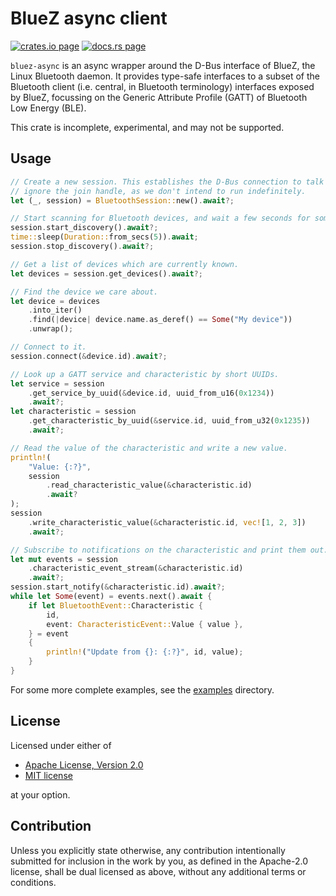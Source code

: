 # BlueZ async client

[![crates.io page](https://img.shields.io/crates/v/bluez-async.svg)](https://crates.io/crates/bluez-async)
[![docs.rs page](https://docs.rs/bluez-async/badge.svg)](https://docs.rs/bluez-async)

`bluez-async` is an async wrapper around the D-Bus interface of BlueZ, the Linux Bluetooth daemon.
It provides type-safe interfaces to a subset of the Bluetooth client (i.e. central, in Bluetooth
terminology) interfaces exposed by BlueZ, focussing on the Generic Attribute Profile (GATT) of
Bluetooth Low Energy (BLE).

This crate is incomplete, experimental, and may not be supported.

## Usage

```rust
// Create a new session. This establishes the D-Bus connection to talk to BlueZ. In this case we
// ignore the join handle, as we don't intend to run indefinitely.
let (_, session) = BluetoothSession::new().await?;

// Start scanning for Bluetooth devices, and wait a few seconds for some to be discovered.
session.start_discovery().await?;
time::sleep(Duration::from_secs(5)).await;
session.stop_discovery().await?;

// Get a list of devices which are currently known.
let devices = session.get_devices().await?;

// Find the device we care about.
let device = devices
    .into_iter()
    .find(|device| device.name.as_deref() == Some("My device"))
    .unwrap();

// Connect to it.
session.connect(&device.id).await?;

// Look up a GATT service and characteristic by short UUIDs.
let service = session
    .get_service_by_uuid(&device.id, uuid_from_u16(0x1234))
    .await?;
let characteristic = session
    .get_characteristic_by_uuid(&service.id, uuid_from_u32(0x1235))
    .await?;

// Read the value of the characteristic and write a new value.
println!(
    "Value: {:?}",
    session
        .read_characteristic_value(&characteristic.id)
        .await?
);
session
    .write_characteristic_value(&characteristic.id, vec![1, 2, 3])
    .await?;

// Subscribe to notifications on the characteristic and print them out.
let mut events = session
    .characteristic_event_stream(&characteristic.id)
    .await?;
session.start_notify(&characteristic.id).await?;
while let Some(event) = events.next().await {
    if let BluetoothEvent::Characteristic {
        id,
        event: CharacteristicEvent::Value { value },
    } = event
    {
        println!("Update from {}: {:?}", id, value);
    }
}

```

For some more complete examples, see the [examples](examples/) directory.

## License

Licensed under either of

- [Apache License, Version 2.0](http://www.apache.org/licenses/LICENSE-2.0)
- [MIT license](http://opensource.org/licenses/MIT)

at your option.

## Contribution

Unless you explicitly state otherwise, any contribution intentionally submitted for inclusion in the
work by you, as defined in the Apache-2.0 license, shall be dual licensed as above, without any
additional terms or conditions.
